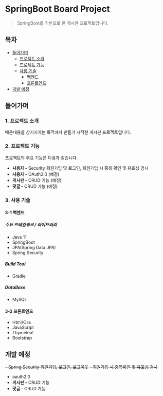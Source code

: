 # SpringBoot Board Project
> SpringBoot를 기반으로 한 게시판 프로젝트입니다.

## 목차
- [들어가며](#들어가며)
  - [프로젝트 소개](#1-프로젝트-소개)    
  - [프로젝트 기능](#2-프로젝트-기능)    
  - [사용 기술](#3-사용-기술)   
     - [백엔드](#3-1-백엔드)
     - [프론트엔드](#3-2-프론트엔드)
- [개발 예정](#개발-예정)


## 들어가며
### 1. 프로젝트 소개

  배운내용을 상기시키는 목적에서 만들기 시작한 게시판 프로젝트입니다.

### 2. 프로젝트 기능

  프로젝트의 주요 기능은 다음과 같습니다.

  - **사용자 -** Security 회원가입 및 로그인, 회원가입 시 중복 확인 및 유효성 검사
  - **사용자 -** OAuth2.0 (예정)
  - **게시판 -** CRUD 기능 (예정)
  - **댓글 -** CRUD 기능 (예정)

### 3. 사용 기술

  #### 3-1 백엔드

  ##### 주요 프레임워크 / 라이브러리
  - Java 11
  - SpringBoot
  - JPA(Spring Data JPA)
  - Spring Security

  ##### Build Tool
  - Gradle

  ##### DataBase
  - MySQL

  #### 3-2 프론트엔드
  - Html/Css
  - JavaScript
  - Thymeleaf
  - Bootstrap 

## 개발 예정
 ~~- Spring Security 회원가입, 로그인, 로그아웃~~
 ~~- 회원가입 시 중복확인 및 유효성 검사~~
 - oauth2.0
 - **게시판 -** CRUD 기능
 - **댓글 -** CRUD 기능

